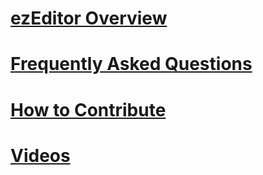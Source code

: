 # [ezEditor Overview](editor-overview.md)
# [Frequently Asked Questions](faq.md)
# [How to Contribute](how-to-contribute.md)
# [Videos](videos.md)
